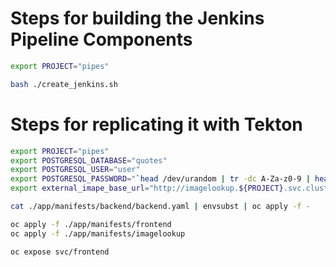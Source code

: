 # Steps for building the Jenkins Pipeline Components

```bash
export PROJECT="pipes"

bash ./create_jenkins.sh
```

# Steps for replicating it with Tekton

```bash
export PROJECT="pipes"
export POSTGRESQL_DATABASE="quotes"
export POSTGRESQL_USER="user"
export POSTGRESQL_PASSWORD="`head /dev/urandom | tr -dc A-Za-z0-9 | head -c 13 ; echo ''`"
export external_imape_base_url="http://imagelookup.${PROJECT}.svc.cluster.local:8080"

cat ./app/manifests/backend/backend.yaml | envsubst | oc apply -f -

oc apply -f ./app/manifests/frontend
oc apply -f ./app/manifests/imagelookup

oc expose svc/frontend

```
